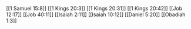 [[1 Samuel 15:8]]
[[1 Kings 20:3]]
[[1 Kings 20:31]]
[[1 Kings 20:42]]
[[Job 12:17]]
[[Job 40:11]]
[[Isaiah 2:11]]
[[Isaiah 10:12]]
[[Daniel 5:20]]
[[Obadiah 1:3]]
